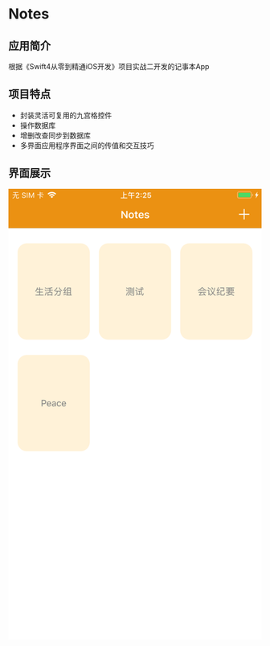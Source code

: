 # Notes
## 应用简介
根据《Swift4从零到精通iOS开发》项目实战二开发的记事本App
## 项目特点
- 封装灵活可复用的九宫格控件
- 操作数据库
- 增删改查同步到数据库
- 多界面应用程序界面之间的传值和交互技巧
## 界面展示
![软件主界面](https://github.com/gloriousknight/notes/blob/master/NotesPics/main.PNG)
